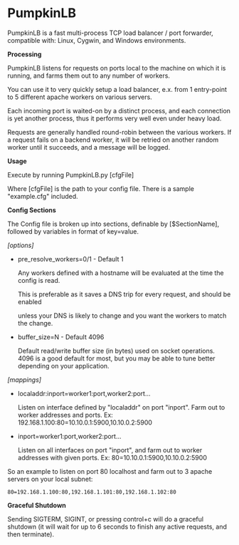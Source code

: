 PumpkinLB
=========


PumpkinLB is a fast multi-process TCP load balancer / port forwarder, compatible with: Linux, Cygwin, and Windows environments.


**Processing**

PumpkinLB listens for requests on ports local to the machine on which it is running, and farms them out to any number of workers.

You can use it to very quickly setup a load balancer, e.x. from 1 entry-point to 5 different apache workers on various servers.

Each incoming port is waited-on by a distinct process, and each connection is yet another process, thus it performs very well even under heavy load.

Requests are generally handled round-robin between the various workers. 
If a request fails on a backend worker, it will be retried on another random worker until it succeeds, and a message will be logged.

**Usage**


Execute by running PumpkinLB.py [cfgFile]

Where [cfgFile] is the path to your config file. There is a sample "example.cfg" included.


**Config Sections**

The Config file is broken up into sections, definable by [$SectionName], followed by variables in format of key=value.


*[options]*

* pre\_resolve\_workers=0/1 - Default 1

	Any workers defined with a hostname will be evaluated at the time the config is read.

	This is preferable as it saves a DNS trip for every request, and should be enabled 

	unless your DNS is likely to change and you want the workers to match the change.


* buffer\_size=N - Default 4096

	 Default read/write buffer size (in bytes) used on socket operations. 4096 is a good default for most, but you may be able to tune better depending on your application.


*[mappings]*

* localaddr:inport=worker1:port,worker2:port...

	Listen on interface defined by "localaddr" on port "inport". Farm out to worker addresses and ports.
	Ex: 192.168.1.100:80=10.10.0.1:5900,10.10.0.2:5900

* inport=worker1:port,worker2:port...

	Listen on all interfaces on port "inport", and farm out to worker addresses with given ports.
	Ex: 80=10.10.0.1:5900,10.10.0.2:5900



So an example to listen on port 80 localhost and farm out to 3 apache servers on your local subnet:

	80=192.168.1.100:80,192.168.1.101:80,192.168.1.102:80


**Graceful Shutdown**

Sending SIGTERM, SIGINT, or pressing control+c will do a graceful shutdown (it will wait for up to 6 seconds to finish any active requests, and then terminate).

